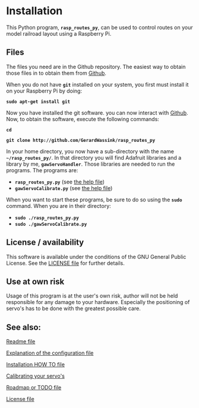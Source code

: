 # Installation
This Python program, **`rasp_routes_py`**, can be used to control routes on your model railroad layout using a Raspberry Pi.

## Files
The files you need are in the Github repository. The easiest way to obtain those files in to obtain them from [Github](https://github.com).

When you do not have **`git`** installed on your system, you first must install it on your Raspberry Pi by doing:

**`sudo apt-get install git`**

Now you have installed the git software. you can now interact with [Github](https://github.com). Now, to obtain the software, execute the following commands:

**`cd`**

**`git clone http://github.com/GerardWassink/rasp_routes_py`**

In your home directory, you now have a sub-directory with the name **`~/rasp_routes_py/`**. In that directory you will find Adafruit libraries and a library by me, **`gawServoHandler`**. Those libraries are needed to run the programs. The programs are:

* **`rasp_routes_py.py`** (see [the help file](../README.md))
* **`gawServoCalibrate.py`** (see [the help file](./gawServoCalibrate.md))

When you want to start these programs, be sure to do so using the **`sudo`** command. When you are in their directory:

* **`sudo ./rasp_routes_py.py`**
* **`sudo ./gawServoCalibrate.py`**


## License / availability
This software is available under the conditions of the GNU General Public License. See the [LICENSE file](../LICENCSE.md) for further details.

## Use at own risk
Usage of this program is at the user's own risk, author will not be held responsible for any damage to your hardware. Especially the positioning of servo's has to be done with the greatest possible care.

## See also:
[Readme file](../README.md)

[Explanation of the configuration file](../doc/CONFIG.md)

[Installation HOW TO file](../doc/INSTALL.md)

[Calibrating your servo's](../doc/gawServoCalibrate.md)

[Roadmap or TODO file](../doc/TODO.md)

[License file](../LICENSE)
